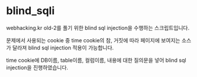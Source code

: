 # blind_sqli

webhacking.kr old-2를 풀기 위한 blind sql injection을 수행하는 스크립트입니다.

문제에서 사용되는 cookie 중 time cookie의 참, 거짓에 따라 페이지에 보여지는 소스가 달라져 blind sql injection 적용이 가능합니다.

time cookie에 DB이름, table이름, 컬럼이름, 내용에 대한 질의문을 넣어 blind sql injection을 진행하였습니다.
